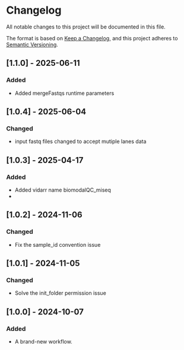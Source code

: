 # Changelog
All notable changes to this project will be documented in this file.

The format is based on [Keep a Changelog](https://keepachangelog.com/en/1.0.0/),
and this project adheres to [Semantic Versioning](https://semver.org/spec/v2.0.0.html).

## [1.1.0] - 2025-06-11
### Added
- Added mergeFastqs runtime parameters 

## [1.0.4] - 2025-06-04
### Changed
- input fastq files changed to accept mutiple lanes data

## [1.0.3] - 2025-04-17
### Added
- Added vidarr name biomodalQC_miseq
- 
## [1.0.2] - 2024-11-06
### Changed
- Fix the sample_id convention issue

## [1.0.1] - 2024-11-05
### Changed
- Solve the init_folder permission issue
  
## [1.0.0] - 2024-10-07
### Added
- A brand-new workflow.
